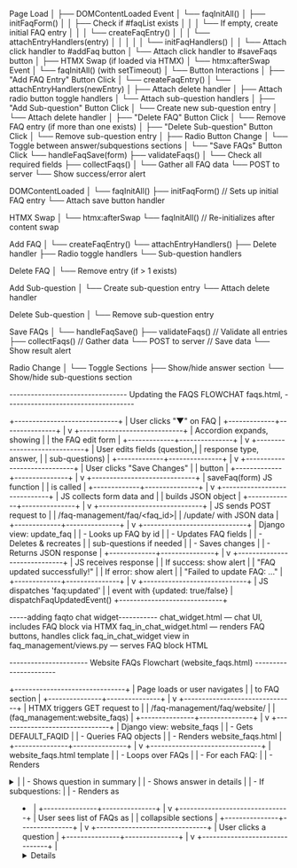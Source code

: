 Page Load
│
├── DOMContentLoaded Event
│   └── faqInitAll()
│       ├── initFaqForm()
│       │   ├── Check if #faqList exists
│       │   │   └── If empty, create initial FAQ entry
│       │   │       └── createFaqEntry()
│       │   │           └── attachEntryHandlers(entry)
│       │   │
│       │   └── initFaqHandlers()
│       │       └── Attach click handler to #addFaq button
│       └── Attach click handler to #saveFaqs button
│
├── HTMX Swap (if loaded via HTMX)
│   └── htmx:afterSwap Event
│       └── faqInitAll() (with setTimeout)
│
└── Button Interactions
    │
    ├── "Add FAQ Entry" Button Click
    │   └── createFaqEntry()
    │       └── attachEntryHandlers(newEntry)
    │           ├── Attach delete handler
    │           ├── Attach radio button toggle handlers
    │           └── Attach sub-question handlers
    │
    ├── "Add Sub-question" Button Click
    │   └── Create new sub-question entry
    │       └── Attach delete handler
    │
    ├── "Delete FAQ" Button Click
    │   └── Remove FAQ entry (if more than one exists)
    │
    ├── "Delete Sub-question" Button Click
    │   └── Remove sub-question entry
    │
    ├── Radio Button Change
    │   └── Toggle between answer/subquestions sections
    │
    └── "Save FAQs" Button Click
        └── handleFaqSave(form)
            ├── validateFaqs()
            │   └── Check all required fields
            ├── collectFaqs()
            │   └── Gather all FAQ data
            └── POST to server
                └── Show success/error alert




DOMContentLoaded
│
└── faqInitAll()
    ├── initFaqForm()  // Sets up initial FAQ entry
    └── Attach save button handler                



HTMX Swap
│
└── htmx:afterSwap
    └── faqInitAll()  // Re-initializes after content swap    

Add FAQ
│
└── createFaqEntry()
    └── attachEntryHandlers()
        ├── Delete handler
        ├── Radio toggle handlers
        └── Sub-question handlers

Delete FAQ
│
└── Remove entry (if > 1 exists)

Add Sub-question
│
└── Create sub-question entry
    └── Attach delete handler

Delete Sub-question
│
└── Remove sub-question entry

Save FAQs
│
└── handleFaqSave()
    ├── validateFaqs()  // Validate all entries
    ├── collectFaqs()   // Gather data
    └── POST to server  // Save data
        └── Show result alert

Radio Change
│
└── Toggle Sections
    ├── Show/hide answer section
    └── Show/hide sub-questions section


--------------------------------- Updating the FAQS FLOWCHAT  faqs.html,   ------------------------------------


+-----------------------------+
|  User clicks "▼" on FAQ     |
+-------------+---------------+
              |
              v
+-----------------------------+
| Accordion expands, showing  |
| the FAQ edit form           |
+-------------+---------------+
              |
              v
+-----------------------------+
| User edits fields (question,|
| response type, answer,      |
| sub-questions)              |
+-------------+---------------+
              |
              v
+-----------------------------+
| User clicks "Save Changes"  |
| button                      |
+-------------+---------------+
              |
              v
+-----------------------------+
| saveFaq(form) JS function   |
| is called                   |
+-------------+---------------+
              |
              v
+-----------------------------+
| JS collects form data and   |
| builds JSON object          |
+-------------+---------------+
              |
              v
+-----------------------------+
| JS sends POST request to    |
| /faq-management/faq/<faq_id>|
| /update/ with JSON data     |
+-------------+---------------+
              |
              v
+-----------------------------+
| Django view: update_faq     |
| - Looks up FAQ by id        |
| - Updates FAQ fields        |
| - Deletes & recreates       |
|   sub-questions if needed   |
| - Saves changes             |
| - Returns JSON response     |
+-------------+---------------+
              |
              v
+-----------------------------+
| JS receives response        |
| If success: show alert      |
| "FAQ updated successfully!" |
| If error: show alert        |
| "Failed to update FAQ: ..." |
+-------------+---------------+
              |
              v
+-----------------------------+
| JS dispatches 'faq:updated' |
| event with {updated: true/false} |
dispatchFaqUpdatedEvent()
+-----------------------------+


-----adding faqto chat widget-----------
chat_widget.html — chat UI, includes FAQ block via HTMX
faq_in_chat_widget.html — renders FAQ buttons, handles click
faq_in_chat_widget view in faq_management/views.py — serves FAQ block HTML

---------------------- Website FAQs Flowchart (website_faqs.html) ----------------------

+-------------------------------+
|  Page loads or user navigates |
|  to FAQ section               |
+---------------+---------------+
                |
                v
+-------------------------------+
| HTMX triggers GET request to  |
| /faq-management/faq/website/  |
| (faq_management:website_faqs) |
+---------------+---------------+
                |
                v
+-------------------------------+
| Django view: website_faqs     |
| - Gets DEFAULT_FAQID          |
| - Queries FAQ objects         |
| - Renders website_faqs.html   |
+---------------+---------------+
                |
                v
+-------------------------------+
| website_faqs.html template    |
| - Loops over FAQs             |
| - For each FAQ:               |
|   - Renders <details><summary> |
|   - Shows question in summary |
|   - Shows answer in details   |
|   - If subquestions:          |
|     - Renders as <ul><li>     |
+---------------+---------------+
                |
                v
+-------------------------------+
| User sees list of FAQs as     |
| collapsible sections          |
+---------------+---------------+
                |
                v
+-------------------------------+
| User clicks a question        |
+---------------+---------------+
                |
                v
+-------------------------------+
| <details> expands, showing    |
| answer and any sub-questions  |
+---------------+---------------+
                |
                v
+-------------------------------+
| User can expand/collapse      |
| multiple FAQs as needed       |
+-------------------------------+